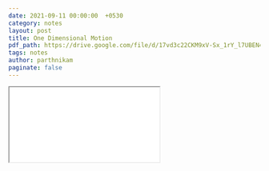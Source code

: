 ```yaml
---
date: 2021-09-11 00:00:00  +0530
category: notes
layout: post
title: One Dimensional Motion
pdf_path: https://drive.google.com/file/d/17vd3c22CKM9xV-Sx_1rY_l7UBEN4T92P/preview?usp=sharing
tags: notes
author: parthnikam
paginate: false
---
```


<iframe class="embed-pdf" src="{{ page.pdf_path }}#toolbar=0" seamless="seamless" scrolling="no" style="overflow:hidden"></iframe>
